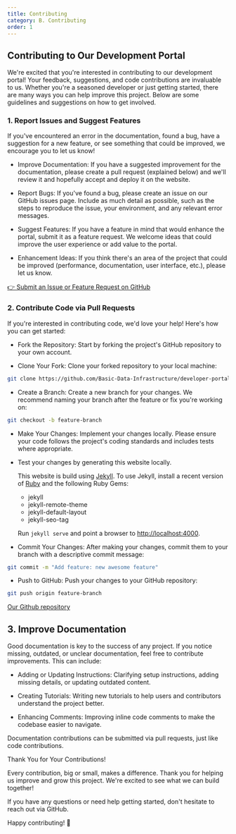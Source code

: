 ```yaml
---
title: Contributing
category: B. Contributing
order: 1
---
```


## Contributing to Our Development Portal

We're excited that you're interested in contributing to our development portal! Your feedback, suggestions, and code contributions are invaluable to us. Whether you're a seasoned developer or just getting started, there are many ways you can help improve this project. Below are some guidelines and suggestions on how to get involved.

### 1. Report Issues and Suggest Features

If you've encountered an error in the documentation, found a bug, have a suggestion for a new feature, or see something that could be improved, we encourage you to let us know!

- Improve Documentation: If you have a suggested improvement for the documentation, please create a pull request (explained below) and we'll review it and hopefully accept and deploy it on the website.

- Report Bugs: If you've found a bug, please create an issue on our GitHub issues page. Include as much detail as possible, such as the steps to reproduce the issue, your environment, and any relevant error messages.

- Suggest Features: If you have a feature in mind that would enhance the portal, submit it as a feature request. We welcome ideas that could improve the user experience or add value to the portal.

- Enhancement Ideas: If you think there's an area of the project that could be improved (performance, documentation, user interface, etc.), please let us know.

[👉 Submit an Issue or Feature Request on GitHub](https://github.com/Basic-Data-Infrastructure/developer-portal/issues)

### 2. Contribute Code via Pull Requests

If you're interested in contributing code, we'd love your help! Here's how you can get started:

- Fork the Repository: Start by forking the project's GitHub repository to your own account.

- Clone Your Fork: Clone your forked repository to your local machine:

```sh
git clone https://github.com/Basic-Data-Infrastructure/developer-portal.git
```

- Create a Branch: Create a new branch for your changes. We recommend naming your branch after the feature or fix you're working on:

```sh
git checkout -b feature-branch
```

- Make Your Changes: Implement your changes locally. Please ensure your code follows the project's coding standards and includes tests where appropriate.

- Test your changes by generating this website locally.

  This website is build using [Jekyll](https://jekyllrb.com/).  To use Jekyll, install a recent version of [Ruby](https://www.ruby-lang.org/) and the following Ruby Gems:

  - jekyll
  - jekyll-remote-theme
  - jekyll-default-layout
  - jekyll-seo-tag

  Run `jekyll serve` and point a browser to   [http://localhost:4000](http://localhost:4000).

- Commit Your Changes: After making your changes, commit them to your branch with a descriptive commit message:

```sh
git commit -m "Add feature: new awesome feature"
```

- Push to GitHub: Push your changes to your GitHub repository:

```sh
git push origin feature-branch
```

[Our Github repository](https://github.com/Basic-Data-Infrastructure/developer-portal)

## 3. Improve Documentation

Good documentation is key to the success of any project. If you notice missing, outdated, or unclear documentation, feel free to contribute improvements. This can include:

- Adding or Updating Instructions: Clarifying setup instructions, adding missing details, or updating outdated content.

- Creating Tutorials: Writing new tutorials to help users and contributors understand the project better.

- Enhancing Comments: Improving inline code comments to make the codebase easier to navigate.

Documentation contributions can be submitted via pull requests, just like code contributions.

Thank You for Your Contributions!

Every contribution, big or small, makes a difference. Thank you for helping us improve and grow this project. We're excited to see what we can build together!

If you have any questions or need help getting started, don't hesitate to reach out via GitHub.

Happy contributing! 🚀
